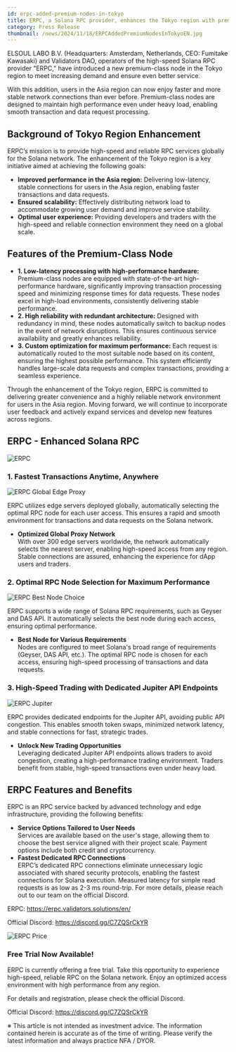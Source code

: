 ```yaml
---
id: erpc-added-premium-nodes-in-tokyo
title: ERPC, a Solana RPC provider, enhances the Tokyo region with premium-class nodes
category: Press Release
thumbnail: /news/2024/11/18/ERPCAddedPremiumNodesInTokyoEN.jpg
---
```


ELSOUL LABO B.V. (Headquarters: Amsterdam, Netherlands, CEO: Fumitake Kawasaki) and Validators DAO, operators of the high-speed Solana RPC provider "ERPC," have introduced a new premium-class node in the Tokyo region to meet increasing demand and ensure even better service.

With this addition, users in the Asia region can now enjoy faster and more stable network connections than ever before. Premium-class nodes are designed to maintain high performance even under heavy load, enabling smooth transaction and data request processing.

## Background of Tokyo Region Enhancement

ERPC’s mission is to provide high-speed and reliable RPC services globally for the Solana network. The enhancement of the Tokyo region is a key initiative aimed at achieving the following goals:

- **Improved performance in the Asia region:** Delivering low-latency, stable connections for users in the Asia region, enabling faster transactions and data requests.
- **Ensured scalability:** Effectively distributing network load to accommodate growing user demand and improve service stability.
- **Optimal user experience:** Providing developers and traders with the high-speed and reliable connection environment they need on a global scale.

## Features of the Premium-Class Node

- **1. Low-latency processing with high-performance hardware:** Premium-class nodes are equipped with state-of-the-art high-performance hardware, significantly improving transaction processing speed and minimizing response times for data requests. These nodes excel in high-load environments, consistently delivering stable performance.
- **2. High reliability with redundant architecture:** Designed with redundancy in mind, these nodes automatically switch to backup nodes in the event of network disruptions. This ensures continuous service availability and greatly enhances reliability.
- **3. Custom optimization for maximum performance:** Each request is automatically routed to the most suitable node based on its content, ensuring the highest possible performance. This system efficiently handles large-scale data requests and complex transactions, providing a seamless experience.

Through the enhancement of the Tokyo region, ERPC is committed to delivering greater convenience and a highly reliable network environment for users in the Asia region. Moving forward, we will continue to incorporate user feedback and actively expand services and develop new features across regions.

## ERPC - Enhanced Solana RPC

![ERPC](/news/2024/11/06/ERPC.jpg)

### 1. Fastest Transactions Anytime, Anywhere

![ERPC Global Edge Proxy](/news/2024/11/12/ERPCProxyEN.jpg)

ERPC utilizes edge servers deployed globally, automatically selecting the optimal RPC node for each user access. This ensures a rapid and smooth environment for transactions and data requests on the Solana network.

- **Optimized Global Proxy Network**  
  With over 300 edge servers worldwide, the network automatically selects the nearest server, enabling high-speed access from any region. Stable connections are assured, enhancing the experience for dApp users and traders.

### 2. Optimal RPC Node Selection for Maximum Performance

![ERPC Best Node Choice](/news/2024/11/12/ERPCBestChoiceEN.jpg)

ERPC supports a wide range of Solana RPC requirements, such as Geyser and DAS API. It automatically selects the best node during each access, ensuring optimal performance.

- **Best Node for Various Requirements**  
  Nodes are configured to meet Solana's broad range of requirements (Geyser, DAS API, etc.). The optimal RPC node is chosen for each access, ensuring high-speed processing of transactions and data requests.

### 3. High-Speed Trading with Dedicated Jupiter API Endpoints

![ERPC Jupiter](/news/2024/11/12/ERPCJupiterEN.jpg)

ERPC provides dedicated endpoints for the Jupiter API, avoiding public API congestion. This enables smooth token swaps, minimized network latency, and stable connections for fast, strategic trades.

- **Unlock New Trading Opportunities**  
  Leveraging dedicated Jupiter API endpoints allows traders to avoid congestion, creating a high-performance trading environment. Traders benefit from stable, high-speed transactions even under heavy load.

## ERPC Features and Benefits

ERPC is an RPC service backed by advanced technology and edge infrastructure, providing the following benefits:

- **Service Options Tailored to User Needs**  
  Services are available based on the user's stage, allowing them to choose the best service aligned with their project scale. Payment options include both credit and cryptocurrency.
- **Fastest Dedicated RPC Connections**  
  ERPC’s dedicated RPC connections eliminate unnecessary logic associated with shared security protocols, enabling the fastest connections for Solana execution. Measured latency for simple read requests is as low as 2-3 ms round-trip. For more details, please reach out to our team on the official Discord.

ERPC: https://erpc.validators.solutions/en/

Official Discord: https://discord.gg/C7ZQSrCkYR

![ERPC Price](/news/2024/11/12/ERPCPriceEN.jpg)

### Free Trial Now Available!

ERPC is currently offering a free trial. Take this opportunity to experience high-speed, reliable RPC on the Solana network. Enjoy an optimized access environment with high performance from any region.

For details and registration, please check the official Discord.

Official Discord: https://discord.gg/C7ZQSrCkYR

※ This article is not intended as investment advice. The information contained herein is accurate as of the time of writing. Please verify the latest information and always practice NFA / DYOR.

